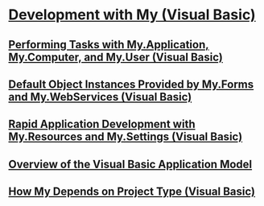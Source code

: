 # [Development with My (Visual Basic)](index.md)
## [Performing Tasks with My.Application, My.Computer, and My.User (Visual Basic)](performing-tasks-with-my-application-my-computer-and-my-user.md)
## [Default Object Instances Provided by My.Forms and My.WebServices (Visual Basic)](default-object-instances-provided-by-my-forms-and-my-webservices.md)
## [Rapid Application Development with My.Resources and My.Settings (Visual Basic)](rapid-application-development-with-my-resources-and-my-settings.md)
## [Overview of the Visual Basic Application Model](overview-of-the-visual-basic-application-model.md)
## [How My Depends on Project Type (Visual Basic)](how-my-depends-on-project-type.md)
